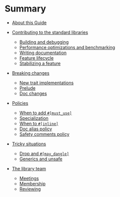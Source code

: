 # Summary

- [About this Guide](about.md)

- [Contributing to the standard libraries]()
    - [Building and debugging](./development/building-and-debugging.md)
    - [Performance optimizations and benchmarking](./development/perf-benchmarking.md)
    - [Writing documentation](./development/how-to-write-documentation.md)
    - [Feature lifecycle](./development/feature-lifecycle.md)
    - [Stabilizing a feature](./development/stabilization.md)

- [Breaking changes](./breaking-changes/summary.md)
    - [New trait implementations](./breaking-changes/new-trait-impls.md)
    - [Prelude](./breaking-changes/prelude.md)
    - [Doc changes](./breaking-changes/doc-changes.md)

- [Policies]()
    - [When to add `#[must_use]`](./policy/must-use.md)
    - [Specialization](./policy/specialization.md)
    - [When to `#[inline]`](./policy/inline.md)
    - [Doc alias policy](./policy/doc-alias.md)
    - [Safety comments policy](./policy/safety-comments.md)

- [Tricky situations]()
    - [Drop and `#[may_dangle]`](./tricky/may-dangle.md)
    - [Generics and unsafe](./tricky/generics-and-unsafe.md)

- [The library team](./team/summary.md)
    - [Meetings](./team/meetings.md)
    - [Membership](./team/membership.md)
    - [Reviewing](./team/reviewing.md)
